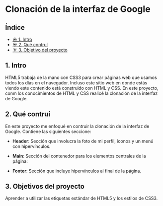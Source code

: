 # Clonación de  la interfaz de Google

## Índice

* [☀ 1. Intro](https://github.com/Cath2904-jaz/clongoogle/blob/main/README.md#1intro)
*  [☀ 2. Qué contruí](https://github.com/Cath2904-jaz/clongoogle/blob/main/README.md#)
*   [☀ 3. Objetivo del proyecto](https://github.com/Cath2904-jaz/clongoogle/blob/main/README.md#)

##  1. Intro
HTML5 trabaja de la mano con CSS3 para crear páginas web que usamos todos los días en el navegador. Incluso este sitio web en donde estás viendo este contenido está construido con HTML y CSS.
En este proyecto, conm los conocimientos de HTML y CSS realicé la clonación de la interfaz de Google.

## 2. Qué contruí
 En este proyecto me enfoqué en contruir la clonación de la interfaz de Google. Contiene las siguientes seccione: 

* **Header**: Sección que involucra la foto de mi perfil, íconos y un menú con hipervínculos.

* **Main**: Sección del contenedor para los elementos centrales de la página:

* **Footer**: Sección que incluye hipervínculos al final de la página.

## 3. Objetivos del proyecto
Aprender a utilizar las etiquetas estándar de HTML5 y los estilos de CSS3.


